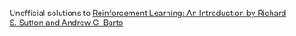 Unofficial solutions to [Reinforcement Learning: An Introduction by Richard S. Sutton and Andrew G. Barto](http://incompleteideas.net/book/the-book-2nd.html)

